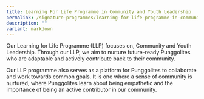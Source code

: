 ```yaml
---
title: Learning For Life Programme in Community and Youth Leadership
permalink: /signature-programmes/learning-for-life-programme-in-community-and-youth-leadership/
description: ""
variant: markdown
---
```





Our Learning for Life Programme (LLP) focuses on, Community and Youth Leadership. Through our LLP, we aim to nurture future-ready Punggolites who are adaptable and actively contribute back to their community. 

Our LLP programme also serves as a platform for Punggolites to collaborate and work towards common goals. It is one where a sense of community is nurtured, where Punggolites learn about being empathetic and the importance of being an active contributor in our community. 

